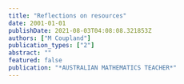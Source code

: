 ```yaml
---
title: "Reflections on resources"
date: 2001-01-01
publishDate: 2021-08-03T04:08:08.321853Z
authors: ["M Coupland"]
publication_types: ["2"]
abstract: ""
featured: false
publication: "*AUSTRALIAN MATHEMATICS TEACHER*"
---
```


